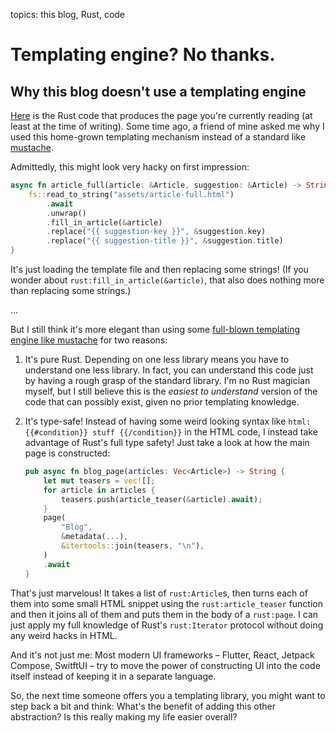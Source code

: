 topics: this blog, Rust, code

# Templating engine? No thanks.
## Why this blog doesn't use a templating engine

[Here](https://github.com/MarcelGarus/server/blob/f0688236abbe9f25ff296a6197130a19e3c6d562/src/templates.rs) is the Rust code that produces the page you're currently reading (at least at the time of writing).
Some time ago, a friend of mine asked me why I used this home-grown templating mechanism instead of a standard like [mustache](https://mustache.github.io/mustache.5.html).

Admittedly, this might look very hacky on first impression:

```rust
async fn article_full(article: &Article, suggestion: &Article) -> String {
    fs::read_to_string("assets/article-full.html")
        .await
        .unwrap()
        .fill_in_article(&article)
        .replace("{{ suggestion-key }}", &suggestion.key)
        .replace("{{ suggestion-title }}", &suggestion.title)
}
```

It's just loading the template file and then replacing some strings!
(If you wonder about `rust:fill_in_article(&article)`, that also does nothing more than replacing some strings.)

...

But I still think it's more elegant than using some [full-blown templating engine like mustache](https://mustache.github.io/mustache.5.html) for two reasons:

1.  It's pure Rust. Depending on one less library means you have to understand one less library.
    In fact, you can understand this code just by having a rough grasp of the standard library.
    I'm no Rust magician myself, but I still believe this is the *easiest to understand* version of the code that can possibly exist, given no prior templating knowledge.
2.  It's type-safe! Instead of having some weird looking syntax like `html:{{#condition}} stuff {{/condition}}` in the HTML code, I instead take advantage of Rust's full type safety!
    Just take a look at how the main page is constructed:
    
    ```rust
    pub async fn blog_page(articles: Vec<Article>) -> String {
        let mut teasers = vec![];
        for article in articles {
            teasers.push(article_teaser(&article).await);
        }
        page(
            "Blog",
            &metadata(...),
            &itertools::join(teasers, "\n"),
        )
        .await
    }
    ```

   That's just marvelous! It takes a list of `rust:Article`s, then turns each of them into some small HTML snippet using the `rust:article_teaser` function and then it joins all of them and puts them in the body of a `rust:page`.
   I can just apply my full knowledge of Rust's `rust:Iterator` protocol without doing any weird hacks in HTML.

And it's not just me: Most modern UI frameworks – Flutter, React, Jetpack Compose, SwitftUI – try to move the power of constructing UI into the code itself instead of keeping it in a separate language.

So, the next time someone offers you a templating library, you might want to step back a bit and think:
What's the benefit of adding this other abstraction?
Is this really making my life easier overall?
